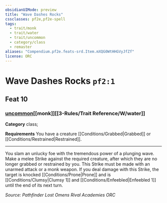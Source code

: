```yaml
---
obsidianUIMode: preview
title: "Wave Dashes Rocks"
cssclasses: pf2e,pf2e-spell
tags:
  - trait/monk
  - trait/water
  - trait/uncommon
  - category/class
  - remaster
aliases: "Compendium.pf2e.feats-srd.Item.mXQG0WtHHGVyJfZf"
license: ORC
---
```

# Wave Dashes Rocks `pf2:1`
## Feat 10
### [uncommon](uncommon "Uncommon Rarity Trait")[[monk]][[3-Rules/Trait Reference/W/water]]

**Category** class; 




**Requirements** You have a creature [[Conditions/Grabbed|Grabbed]] or [[Conditions/Restrained|Restrained]].

* * *

You slam an unlucky foe with the tremendous power of a plunging wave. Make a melee Strike against the required creature, after which they are no longer grabbed or restrained by you. This Strike must be made with an unarmed attack or a monk weapon. If you deal damage with this Strike, the target is knocked [[Conditions/Prone|Prone]] and is [[Conditions/Clumsy|Clumsy 1]] and [[Conditions/Enfeebled|Enfeebled 1]] until the end of its next turn.

*Source: Pathfinder Lost Omens Rival Academies*
*ORC*